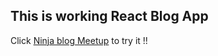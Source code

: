 ## This is working React Blog App

Click [Ninja blog Meetup](https://ninjameetup.netlify.app/) to try it !!
